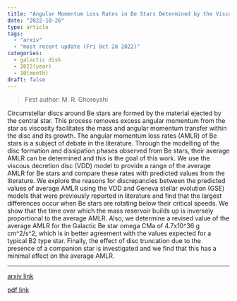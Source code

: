 ```yaml
---
title: "Angular Momentum Loss Rates in Be Stars Determined by the Viscous Decretion Disc Model"
date: "2022-10-26"
type: article
tags:
  - "arxiv"
  - "most recent update (Fri Oct 28 2022)"
categories:
  - galactic disk
  - 2022(year)
  - 10(month)
draft: false
---
```


> First author: M. R. Ghoreyshi

 Circumstellar discs around Be stars are formed by the material ejected by the
central star. This process removes excess angular momentum from the star as
viscosity facilitates the mass and angular momentum transfer within the disc
and its growth. The angular momentum loss rates (AMLR) of Be stars is a subject
of debate in the literature. Through the modelling of the disc formation and
dissipation phases observed from Be stars, their average AMLR can be determined
and this is the goal of this work. We use the viscous decretion disc (VDD)
model to provide a range of the average AMLR for Be stars and compare these
rates with predicted values from the literature. We explore the reasons for
discrepancies between the predicted values of average AMLR using the VDD and
Geneva stellar evolution (GSE) models that were previously reported in
literature and find that the largest differences occur when Be stars are
rotating below their critical speeds. We show that the time over which the mass
reservoir builds up is inversely proportional to the average AMLR. Also, we
determine a revised value of the average AMLR for the Galactic Be star omega
CMa of 4.7x10^36 g cm^2/s^2, which is in better agreement with the values
expected for a typical B2 type star. Finally, the effect of disc truncation due
to the presence of a companion star is investigated and we find that this has a
minimal effect on the average AMLR.

---
[arxiv link](http://arxiv.org/abs/2210.14885v1)

[pdf link](http://arxiv.org/pdf/2210.14885v1)